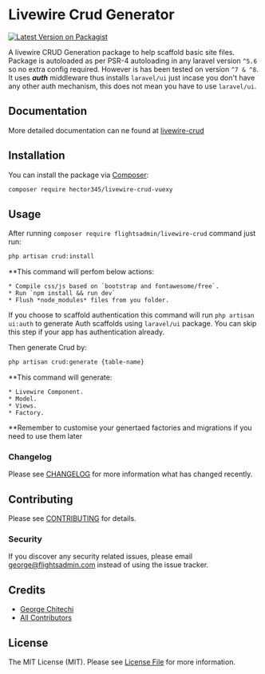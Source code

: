 # Livewire Crud Generator

[![Latest Version on Packagist](https://img.shields.io/packagist/v/flightsadmin/livewire-crud.svg?style=flat-square)](https://packagist.org/packages/flightsadmin/livewire-crud)

A livewire CRUD Generation package to help scaffold basic site files. Package is autoloaded as per PSR-4 autoloading in any laravel version `^5.6` so no extra config required. However is has been tested on version `^7 & ^8`. It uses ***auth*** middleware thus installs `laravel/ui` just incase you don't have any other auth mechanism, this does not mean you have to use `laravel/ui`.

## Documentation

More detailed documentation can ne found at [livewire-crud](https://flightsadmin.github.io/#/)

## Installation

You can install the package via [Composer](https://getcomposer.org/):

```bash
composer require hector345/livewire-crud-vuexy
```

## Usage

After running `composer require flightsadmin/livewire-crud` command just run:

```bash
php artisan crud:install
```
**This command will perfom below actions:

    * Compile css/js based on `bootstrap and fontawesome/free`.
    * Run `npm install && run dev`
    * Flush *node_modules* files from you folder.

If you choose to scaffold authentication this command will run `php artisan ui:auth`
to generate Auth scaffolds using `laravel/ui` package. You can skip this step if your app has authentication already.

Then generate Crud by:

```bash
php artisan crud:generate {table-name}
```
**This command will generate:

    * Livewire Component.
    * Model.
    * Views.    
    * Factory.
    
**Remember to customise your genertaed factories and migrations if you need to use them later

### Changelog

Please see [CHANGELOG](CHANGELOG.md) for more information what has changed recently.

## Contributing

Please see [CONTRIBUTING](CONTRIBUTING.md) for details.

### Security

If you discover any security related issues, please email george@flightsadmin.com instead of using the issue tracker.

## Credits

- [George Chitechi](https://github.com/flightsadmin)
- [All Contributors](../../contributors)

## License

The MIT License (MIT). Please see [License File](LICENSE.md) for more information.
